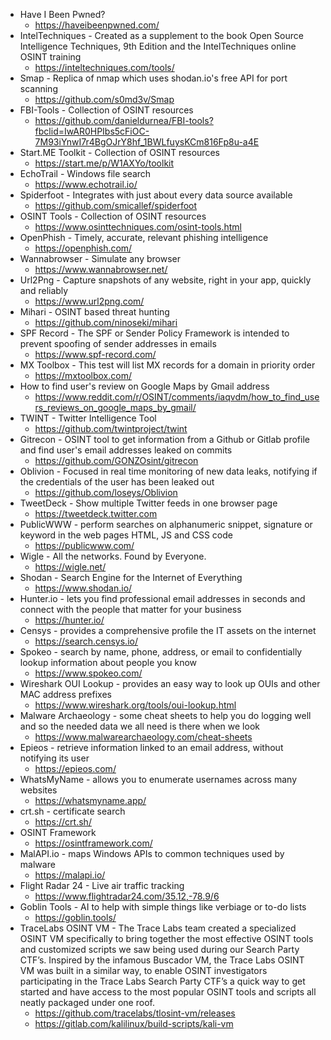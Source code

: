 - Have I Been Pwned?
  - https://haveibeenpwned.com/
- IntelTechniques - Created as a supplement to the book Open Source Intelligence Techniques, 9th Edition and the IntelTechniques online OSINT training 
  - https://inteltechniques.com/tools/
- Smap - Replica of nmap which uses shodan.io's free API for port scanning
  - https://github.com/s0md3v/Smap
- FBI-Tools - Collection of OSINT resources
  - https://github.com/danieldurnea/FBI-tools?fbclid=IwAR0HPIbs5cFiOC-7M93iYnwI7r4BgOJrY8hf_1BWLfuysKCm816Fp8u-a4E
- Start.ME Toolkit - Collection of OSINT resources
  - https://start.me/p/W1AXYo/toolkit
- EchoTrail - Windows file search
  - https://www.echotrail.io/
- Spiderfoot - Integrates with just about every data source available
  - https://github.com/smicallef/spiderfoot
- OSINT Tools - Collection of OSINT resources
  - https://www.osinttechniques.com/osint-tools.html
- OpenPhish - Timely, accurate, relevant phishing intelligence
  - https://openphish.com/
- Wannabrowser - Simulate any browser
  - https://www.wannabrowser.net/
- Url2Png - Capture snapshots of any website, right in your app, quickly and reliably
  - https://www.url2png.com/
- Mihari - OSINT based threat hunting
  - https://github.com/ninoseki/mihari
- SPF Record - The SPF or Sender Policy Framework is intended to prevent spoofing of sender addresses in emails
  - https://www.spf-record.com/
- MX Toolbox - This test will list MX records for a domain in priority order
  - https://mxtoolbox.com/
- How to find user's review on Google Maps by Gmail address
  - https://www.reddit.com/r/OSINT/comments/iaqvdm/how_to_find_users_reviews_on_google_maps_by_gmail/
- TWINT - Twitter Intelligence Tool
  - https://github.com/twintproject/twint
- Gitrecon - OSINT tool to get information from a Github or Gitlab profile and find user's email addresses leaked on commits
  - https://github.com/GONZOsint/gitrecon
- Oblivion - Focused in real time monitoring of new data leaks, notifying if the credentials of the user has been leaked out
  - https://github.com/loseys/Oblivion
- TweetDeck - Show multiple Twitter feeds in one browser page
  - https://tweetdeck.twitter.com
- PublicWWW - perform searches on alphanumeric snippet, signature or keyword in the web pages HTML, JS and CSS code
  - https://publicwww.com/
- Wigle - All the networks. Found by Everyone.
  - https://wigle.net/
- Shodan - Search Engine for the Internet of Everything
  - https://www.shodan.io/
- Hunter.io - lets you find professional email addresses in seconds and connect with the people that matter for your business
  - https://hunter.io/
- Censys - provides a comprehensive profile the IT assets on the internet
  - https://search.censys.io/
- Spokeo - search by name, phone, address, or email to confidentially lookup information about people you know
  - https://www.spokeo.com/
- Wireshark OUI Lookup - provides an easy way to look up OUIs and other MAC address prefixes
  - https://www.wireshark.org/tools/oui-lookup.html
- Malware Archaeology - some cheat sheets to help you do logging well and so the needed data we all need is there when we look
  - https://www.malwarearchaeology.com/cheat-sheets
- Epieos - retrieve information linked to an email address, without notifying its user
  - https://epieos.com/
- WhatsMyName - allows you to enumerate usernames across many websites
  - https://whatsmyname.app/
- crt.sh - certificate search
  - https://crt.sh/
- OSINT Framework
  - https://osintframework.com/
- MalAPI.io - maps Windows APIs to common techniques used by malware
  - https://malapi.io/
- Flight Radar 24 - Live air traffic tracking
  - https://www.flightradar24.com/35.12,-78.9/6
- Goblin Tools - AI to help with simple things like verbiage or to-do lists
  - https://goblin.tools/
- TraceLabs OSINT VM - The Trace Labs team created a specialized OSINT VM specifically to bring together the most effective OSINT tools and customized scripts we saw being used during our Search Party CTF’s. Inspired by the infamous Buscador VM, the Trace Labs OSINT VM was built in a similar way, to enable OSINT investigators participating in the Trace Labs Search Party CTF’s a quick way to get started and have access to the most popular OSINT tools and scripts all neatly packaged under one roof.
  - https://github.com/tracelabs/tlosint-vm/releases
  - https://gitlab.com/kalilinux/build-scripts/kali-vm

